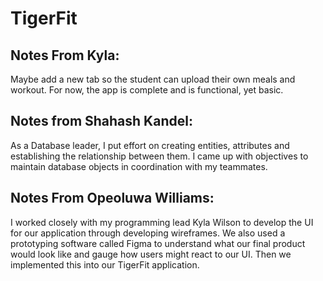 # TigerFit
## Notes From Kyla:
  Maybe add a new tab so the student can upload their own meals and workout. For now, the app is complete and is functional, yet basic.
## Notes from Shahash Kandel:
  As a Database leader, I put effort on creating entities, attributes and establishing the relationship between them. I came up with objectives to maintain database objects in coordination with my teammates.
## Notes From Opeoluwa Williams:
  I worked closely with my programming lead Kyla Wilson to develop the UI for our application through developing wireframes. We also used a prototyping software called Figma to understand what our final product would look like and gauge how users might react to our UI. Then we implemented this into our TigerFit application.
